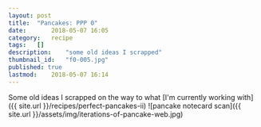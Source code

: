 ```yaml
---
layout: post
title: 	"Pancakes: PPP 0"
date:		2018-05-07 16:05
category:	recipe
tags:	[]
description: 	"some old ideas I scrapped"
thumbnail_id:	"f0-005.jpg"
published: true
lastmod:	2018-05-07 16:14
---
```


Some old ideas I scrapped on the way to what [I'm currently working with]({{ site.url }}/recipes/perfect-pancakes-ii)
![pancake notecard scan]({{ site.url }}/assets/img/iterations-of-pancake-web.jpg)
